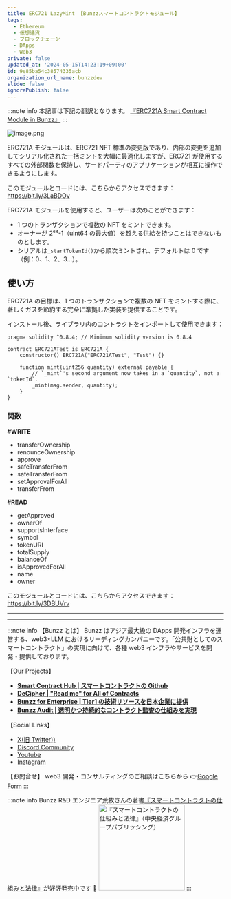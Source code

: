 ```yaml
---
title: ERC721 LazyMint 【Bunzzスマートコントラクトモジュール】
tags:
  - Ethereum
  - 仮想通貨
  - ブロックチェーン
  - DApps
  - Web3
private: false
updated_at: '2024-05-15T14:23:19+09:00'
id: 9e85ba54c38574335acb
organization_url_name: bunzzdev
slide: false
ignorePublish: false
---
```

:::note info
本記事は下記の翻訳となります。
[『ERC721A Smart Contract Module in Bunzz』](https://blog.bunzz.dev/erc721a-smart-contract-module-in-bunzz/)
:::

![image.png](https://qiita-image-store.s3.ap-northeast-1.amazonaws.com/0/1926720/20dc9d02-e20e-c0c0-bc95-6efe1b54d303.png)

ERC721A モジュールは、ERC721 NFT 標準の変更版であり、内部の変更を追加してシリアル化された一括ミントを大幅に最適化しますが、ERC721 が使用するすべての外部関数を保持し、サードパーティのアプリケーションが相互に操作できるようにします。

このモジュールとコードには、こちらからアクセスできます：https://bit.ly/3LaBDOv

ERC721A モジュールを使用すると、ユーザーは次のことができます：

- 1 つのトランザクションで複数の NFT をミントできます。
- オーナーが 2⁶⁴-1（uint64 の最大値）を超える供給を持つことはできないものとします。
- シリアルは`_startTokenId()`から順次ミントされ、デフォルトは 0 です（例：0、1、2、3...）。

## 使い方

ERC721A の目標は、1 つのトランザクションで複数の NFT をミントする際に、著しくガスを節約する完全に準拠した実装を提供することです。

インストール後、ライブラリ内のコントラクトをインポートして使用できます：

```
pragma solidity ^0.8.4; // Minimum solidity version is 0.8.4

contract ERC721ATest is ERC721A {
    constructor() ERC721A("ERC721ATest", "Test") {}

    function mint(uint256 quantity) external payable {
        // `_mint`'s second argument now takes in a `quantity`, not a `tokenId`.
        _mint(msg.sender, quantity);
    }
}
```

### 関数

**#WRITE**

- transferOwnership
- renounceOwnership
- approve
- safeTransferFrom
- safeTransferFrom
- setApprovalForAll
- transferFrom

**#READ**

- getApproved
- ownerOf
- supportsInterface
- symbol
- tokenURI
- totalSupply
- balanceOf
- isApprovedForAll
- name
- owner

このモジュールとコードには、こちらからアクセスできます：https://bit.ly/3DBUVrv

---

---

:::note info
【Bunzz とは】
Bunzz はアジア最大級の DApps 開発インフラを運営する、web3×LLM におけるリーディングカンパニーです。「公共財としてのスマートコントラクト」の実現に向けて、各種 web3 インフラやサービスを開発・提供しております。

【Our Projects】

- **[Smart Contract Hub | スマートコントラクトの Github](https://www.bunzz.dev/)**
- **[DeCipher | "Read me" for All of Contracts](https://www.bunzz.dev/decipher)**
- **[Bunzz for Enterprise | Tier1 の技術リソースを日本企業に提供](https://enterprise.bunzz.dev/ja)**
- **[Bunzz Audit | 透明かつ持続的なコントラクト監査の仕組みを実現](hhttps://www.bunzz.dev/audit)**

【Social Links】

- [X(旧 Twitter))](https://twitter.com/BunzzDev)
- [Discord Community](https://t.co/6hHgssJdvW)
- [Youtube](https://www.youtube.com/@bunzzdev)
- [Instagram](https://www.instagram.com/bunzzdev/)

【お問合せ】
web3 開発・コンサルティングのご相談はこちらから 👉[Google Form](https://forms.gle/4tgQjWSw2MMMZW6E6)
:::

:::note info
Bunzz R&D エンジニア荒牧さんの著書[『スマートコントラクトの仕組みと法律』](https://amzn.to/3V03sNH)が好評発売中です 📕
<a href="https://amzn.to/3V03sNH" rel="nofollow" referrerpolicy="no-referrer-when-downgrade">
<img
    src="https://m.media-amazon.com/images/I/81wopoZ1K4L._SY522_.jpg"
    alt="『スマートコントラクトの仕組みと法律』（中央経済グループパブリッシング）"
    width="200px"
    height="auto"
    Style="border: 0px;"
  />
</a>
:::
